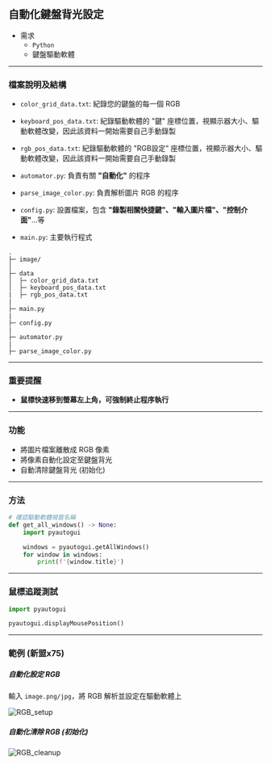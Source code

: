 ## 自動化鍵盤背光設定

* 需求
    * `Python`
    * 鍵盤驅動軟體

---

### 檔案說明及結構

* `color_grid_data.txt`: 紀錄您的鍵盤的每一個 RGB

* `keyboard_pos_data.txt`: 紀錄驅動軟體的 "鍵" 座標位置，視顯示器大小、驅動軟體改變，因此該資料一開始需要自己手動錄製

* `rgb_pos_data.txt`: 紀錄驅動軟體的 "RGB設定" 座標位置，視顯示器大小、驅動軟體改變，因此該資料一開始需要自己手動錄製

* `automator.py`: 負責有關 **"自動化"** 的程序

* `parse_image_color.py`: 負責解析圖片 RGB 的程序

* `config.py`: 設置檔案，包含 **"錄製相關快捷鍵"、"輸入圖片檔"、"控制介面"**...等
* `main.py`: 主要執行程式


```
.
├─ image/
│
├─ data
│  ├─ color_grid_data.txt
│  ├─ keyboard_pos_data.txt
|  ├─ rgb_pos_data.txt
|
├─ main.py
|
├─ config.py
|
├─ automator.py
|
├─ parse_image_color.py

```

---

### 重要提醒

* **鼠標快速移到螢幕左上角，可強制終止程序執行**

---

### 功能
* 將圖片檔案離散成 RGB 像素
* 將像素自動化設定至鍵盤背光
* 自動清除鍵盤背光 (初始化)

---

### 方法

```python
# 確認驅動軟體視窗名稱
def get_all_windows() -> None:
    import pyautogui

    windows = pyautogui.getAllWindows()
    for window in windows:
        print(f'{window.title}')
```


---

### 鼠標追蹤測試
```python
import pyautogui

pyautogui.displayMousePosition()
```

---

### 範例 (新盟x75)

##### 自動化設定 RGB

輸入 `image.png/jpg`，將 RGB 解析並設定在驅動軟體上

   ![RGB_setup](https://github.com/Lin-jun-xiang/automate-keyboard-color/blob/main/demo_video/automator_setup.gif?raw=true)

##### 自動化清除 RGB (初始化)

   ![RGB_cleanup](https://github.com/Lin-jun-xiang/automate-keyboard-color/blob/main/demo_video/automator_cleanup.gif?raw=true)



